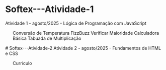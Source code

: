 # Softex---Atividade-1
Atividade 1 - agosto/2025 - Lógica de Programação com JavaScript
<ul>Conversão de Temperatura
FizzBuzz
Verificar Maioridade
Calculadora Básica
Tabuada de Multiplicação
</ul>
# Softex---Atividade-2
Atividade 2 - agosto/2025 - Fundamentos de HTML e CSS
<ul>Currículo</ul>
